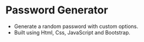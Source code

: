 # Password Generator
* Generate a random password with custom options.
* Built using Html, Css, JavaScript and Bootstrap.